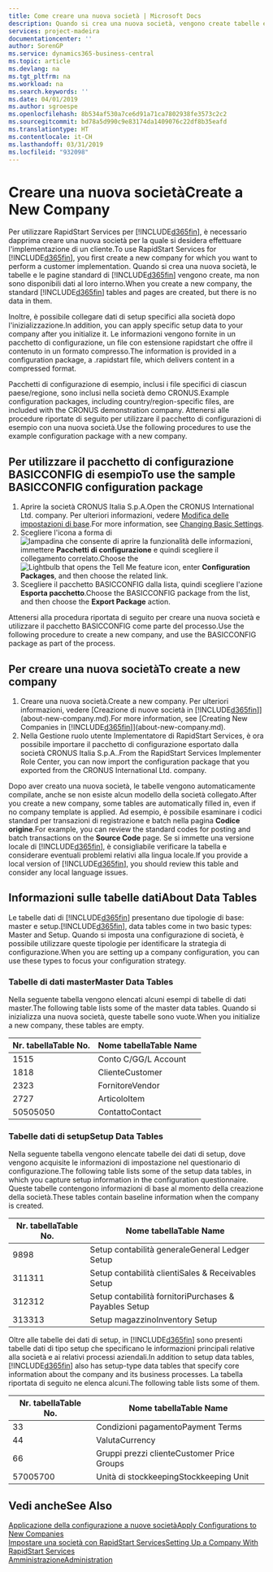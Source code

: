 ```yaml
---
title: Come creare una nuova società | Microsoft Docs
description: Quando si crea una nuova società, vengono create tabelle e pagine di RapidStart Services che non contengono dati.
services: project-madeira
documentationcenter: ''
author: SorenGP
ms.service: dynamics365-business-central
ms.topic: article
ms.devlang: na
ms.tgt_pltfrm: na
ms.workload: na
ms.search.keywords: ''
ms.date: 04/01/2019
ms.author: sgroespe
ms.openlocfilehash: 8b534af530a7ce6d91a71ca7802938fe3573c2c2
ms.sourcegitcommit: bd78a5d990c9e83174da1409076c22df8b35eafd
ms.translationtype: HT
ms.contentlocale: it-CH
ms.lasthandoff: 03/31/2019
ms.locfileid: "932098"
---
```

# <a name="create-a-new-company"></a><span data-ttu-id="f9f48-103">Creare una nuova società</span><span class="sxs-lookup"><span data-stu-id="f9f48-103">Create a New Company</span></span>
<span data-ttu-id="f9f48-104">Per utilizzare RapidStart Services per [!INCLUDE[d365fin](includes/d365fin_md.md)], è necessario dapprima creare una nuova società per la quale si desidera effettuare l'implementazione di un cliente.</span><span class="sxs-lookup"><span data-stu-id="f9f48-104">To use RapidStart Services for [!INCLUDE[d365fin](includes/d365fin_md.md)], you first create a new company for which you want to perform a customer implementation.</span></span> <span data-ttu-id="f9f48-105">Quando si crea una nuova società, le tabelle e le pagine standard di [!INCLUDE[d365fin](includes/d365fin_md.md)] vengono create, ma non sono disponibili dati al loro interno.</span><span class="sxs-lookup"><span data-stu-id="f9f48-105">When you create a new company, the standard [!INCLUDE[d365fin](includes/d365fin_md.md)] tables and pages are created, but there is no data in them.</span></span>

<span data-ttu-id="f9f48-106">Inoltre, è possibile collegare dati di setup specifici alla società dopo l'inizializzazione.</span><span class="sxs-lookup"><span data-stu-id="f9f48-106">In addition, you can apply specific setup data to your company after you initialize it.</span></span> <span data-ttu-id="f9f48-107">Le informazioni vengono fornite in un pacchetto di configurazione, un file con estensione rapidstart che offre il contenuto in un formato compresso.</span><span class="sxs-lookup"><span data-stu-id="f9f48-107">The information is provided in a configuration package, a .rapidstart file, which delivers content in a compressed format.</span></span>  

<span data-ttu-id="f9f48-108">Pacchetti di configurazione di esempio, inclusi i file specifici di ciascun paese/regione, sono inclusi nella società demo CRONUS.</span><span class="sxs-lookup"><span data-stu-id="f9f48-108">Example configuration packages, including country/region-specific files, are included with the CRONUS demonstration company.</span></span> <span data-ttu-id="f9f48-109">Attenersi alle procedure riportate di seguito per utilizzare il pacchetto di configurazioni di esempio con una nuova società.</span><span class="sxs-lookup"><span data-stu-id="f9f48-109">Use the following procedures to use the example configuration package with a new company.</span></span>  

## <a name="to-use-the-sample-basicconfig-configuration-package"></a><span data-ttu-id="f9f48-110">Per utilizzare il pacchetto di configurazione BASICCONFIG di esempio</span><span class="sxs-lookup"><span data-stu-id="f9f48-110">To use the sample BASICCONFIG configuration package</span></span>  
1. <span data-ttu-id="f9f48-111">Aprire la società CRONUS Italia S.p.A.</span><span class="sxs-lookup"><span data-stu-id="f9f48-111">Open the CRONUS International Ltd. company.</span></span> <span data-ttu-id="f9f48-112">Per ulteriori informazioni, vedere [Modifica delle impostazioni di base](ui-change-basic-settings.md).</span><span class="sxs-lookup"><span data-stu-id="f9f48-112">For more information, see [Changing Basic Settings](ui-change-basic-settings.md).</span></span>
2. <span data-ttu-id="f9f48-113">Scegliere l'icona a forma di ![lampadina che consente di aprire la funzionalità delle informazioni](media/ui-search/search_small.png "Informazioni sull'operazione che si desidera eseguire"), immettere **Pacchetti di configurazione** e quindi scegliere il collegamento correlato.</span><span class="sxs-lookup"><span data-stu-id="f9f48-113">Choose the ![Lightbulb that opens the Tell Me feature](media/ui-search/search_small.png "Tell me what you want to do") icon, enter **Configuration Packages**, and then choose the related link.</span></span>  
3. <span data-ttu-id="f9f48-114">Scegliere il pacchetto BASICCONFIG dalla lista, quindi scegliere l'azione **Esporta pacchetto**.</span><span class="sxs-lookup"><span data-stu-id="f9f48-114">Choose the BASICCONFIG package from the list, and then choose the **Export Package** action.</span></span>  

<span data-ttu-id="f9f48-115">Attenersi alla procedura riportata di seguito per creare una nuova società e utilizzare il pacchetto BASICCONFIG come parte del processo.</span><span class="sxs-lookup"><span data-stu-id="f9f48-115">Use the following procedure to create a new company, and use the BASICCONFIG package as part of the process.</span></span>  

## <a name="to-create-a-new-company"></a><span data-ttu-id="f9f48-116">Per creare una nuova società</span><span class="sxs-lookup"><span data-stu-id="f9f48-116">To create a new company</span></span>  
1. <span data-ttu-id="f9f48-117">Creare una nuova società.</span><span class="sxs-lookup"><span data-stu-id="f9f48-117">Create a new company.</span></span> <span data-ttu-id="f9f48-118">Per ulteriori informazioni, vedere [Creazione di nuove società in [!INCLUDE[d365fin](includes/d365fin_md.md)]](about-new-company.md).</span><span class="sxs-lookup"><span data-stu-id="f9f48-118">For more information, see [Creating New Companies in [!INCLUDE[d365fin](includes/d365fin_md.md)]](about-new-company.md).</span></span>
2. <span data-ttu-id="f9f48-119">Nella Gestione ruolo utente Implementatore di RapidStart Services, è ora possibile importare il pacchetto di configurazione esportato dalla società CRONUS Italia S.p.A..</span><span class="sxs-lookup"><span data-stu-id="f9f48-119">From the RapidStart Services Implementer Role Center, you can now import the configuration package that you exported from the CRONUS International Ltd. company.</span></span>

<span data-ttu-id="f9f48-120">Dopo aver creato una nuova società, le tabelle vengono automaticamente compilate, anche se non esiste alcun modello della società collegato.</span><span class="sxs-lookup"><span data-stu-id="f9f48-120">After you create a new company, some tables are automatically filled in, even if no company template is applied.</span></span> <span data-ttu-id="f9f48-121">Ad esempio, è possibile esaminare i codici standard per transazioni di registrazione e batch nella pagina **Codice origine**.</span><span class="sxs-lookup"><span data-stu-id="f9f48-121">For example, you can review the standard codes for posting and batch transactions on the **Source Code** page.</span></span> <span data-ttu-id="f9f48-122">Se si immette una versione locale di [!INCLUDE[d365fin](includes/d365fin_md.md)], è consigliabile verificare la tabella e considerare eventuali problemi relativi alla lingua locale.</span><span class="sxs-lookup"><span data-stu-id="f9f48-122">If you provide a local version of [!INCLUDE[d365fin](includes/d365fin_md.md)], you should review this table and consider any local language issues.</span></span>

## <a name="about-data-tables"></a><span data-ttu-id="f9f48-123">Informazioni sulle tabelle dati</span><span class="sxs-lookup"><span data-stu-id="f9f48-123">About Data Tables</span></span>
<span data-ttu-id="f9f48-124">Le tabelle dati di [!INCLUDE[d365fin](includes/d365fin_md.md)] presentano due tipologie di base: master e setup.</span><span class="sxs-lookup"><span data-stu-id="f9f48-124">[!INCLUDE[d365fin](includes/d365fin_md.md)], data tables come in two basic types: Master and Setup.</span></span> <span data-ttu-id="f9f48-125">Quando si imposta una configurazione di società, è possibile utilizzare queste tipologie per identificare la strategia di configurazione.</span><span class="sxs-lookup"><span data-stu-id="f9f48-125">When you are setting up a company configuration, you can use these types to focus your configuration strategy.</span></span>  

### <a name="master-data-tables"></a><span data-ttu-id="f9f48-126">Tabelle di dati master</span><span class="sxs-lookup"><span data-stu-id="f9f48-126">Master Data Tables</span></span>  
<span data-ttu-id="f9f48-127">Nella seguente tabella vengono elencati alcuni esempi di tabelle di dati master.</span><span class="sxs-lookup"><span data-stu-id="f9f48-127">The following table lists some of the master data tables.</span></span> <span data-ttu-id="f9f48-128">Quando si inizializza una nuova società, queste tabelle sono vuote.</span><span class="sxs-lookup"><span data-stu-id="f9f48-128">When you initialize a new company, these tables are empty.</span></span>  

|<span data-ttu-id="f9f48-129">Nr. tabella</span><span class="sxs-lookup"><span data-stu-id="f9f48-129">Table No.</span></span>|<span data-ttu-id="f9f48-130">Nome tabella</span><span class="sxs-lookup"><span data-stu-id="f9f48-130">Table Name</span></span>|  
|-------------------|--------------------|  
|<span data-ttu-id="f9f48-131">15</span><span class="sxs-lookup"><span data-stu-id="f9f48-131">15</span></span>|<span data-ttu-id="f9f48-132">Conto C/G</span><span class="sxs-lookup"><span data-stu-id="f9f48-132">G/L Account</span></span>|  
|<span data-ttu-id="f9f48-133">18</span><span class="sxs-lookup"><span data-stu-id="f9f48-133">18</span></span>|<span data-ttu-id="f9f48-134">Cliente</span><span class="sxs-lookup"><span data-stu-id="f9f48-134">Customer</span></span>|  
|<span data-ttu-id="f9f48-135">23</span><span class="sxs-lookup"><span data-stu-id="f9f48-135">23</span></span>|<span data-ttu-id="f9f48-136">Fornitore</span><span class="sxs-lookup"><span data-stu-id="f9f48-136">Vendor</span></span>|  
|<span data-ttu-id="f9f48-137">27</span><span class="sxs-lookup"><span data-stu-id="f9f48-137">27</span></span>|<span data-ttu-id="f9f48-138">Articolo</span><span class="sxs-lookup"><span data-stu-id="f9f48-138">Item</span></span>|  
|<span data-ttu-id="f9f48-139">5050</span><span class="sxs-lookup"><span data-stu-id="f9f48-139">5050</span></span>|<span data-ttu-id="f9f48-140">Contatto</span><span class="sxs-lookup"><span data-stu-id="f9f48-140">Contact</span></span>|  

### <a name="setup-data-tables"></a><span data-ttu-id="f9f48-141">Tabelle dati di setup</span><span class="sxs-lookup"><span data-stu-id="f9f48-141">Setup Data Tables</span></span>  
<span data-ttu-id="f9f48-142">Nella seguente tabella vengono elencate tabelle dei dati di setup, dove vengono acquisite le informazioni di impostazione nel questionario di configurazione.</span><span class="sxs-lookup"><span data-stu-id="f9f48-142">The following table lists some of the setup data tables, in which you capture setup information in the configuration questionnaire.</span></span> <span data-ttu-id="f9f48-143">Queste tabelle contengono informazioni di base al momento della creazione della società.</span><span class="sxs-lookup"><span data-stu-id="f9f48-143">These tables contain baseline information when the company is created.</span></span>  

|<span data-ttu-id="f9f48-144">Nr. tabella</span><span class="sxs-lookup"><span data-stu-id="f9f48-144">Table No.</span></span>|<span data-ttu-id="f9f48-145">Nome tabella</span><span class="sxs-lookup"><span data-stu-id="f9f48-145">Table Name</span></span>|  
|-------------------|--------------------|  
|<span data-ttu-id="f9f48-146">98</span><span class="sxs-lookup"><span data-stu-id="f9f48-146">98</span></span>|<span data-ttu-id="f9f48-147">Setup contabilità generale</span><span class="sxs-lookup"><span data-stu-id="f9f48-147">General Ledger Setup</span></span>|  
|<span data-ttu-id="f9f48-148">311</span><span class="sxs-lookup"><span data-stu-id="f9f48-148">311</span></span>|<span data-ttu-id="f9f48-149">Setup contabilità clienti</span><span class="sxs-lookup"><span data-stu-id="f9f48-149">Sales & Receivables Setup</span></span>|  
|<span data-ttu-id="f9f48-150">312</span><span class="sxs-lookup"><span data-stu-id="f9f48-150">312</span></span>|<span data-ttu-id="f9f48-151">Setup contabilità fornitori</span><span class="sxs-lookup"><span data-stu-id="f9f48-151">Purchases & Payables Setup</span></span>|  
|<span data-ttu-id="f9f48-152">313</span><span class="sxs-lookup"><span data-stu-id="f9f48-152">313</span></span>|<span data-ttu-id="f9f48-153">Setup magazzino</span><span class="sxs-lookup"><span data-stu-id="f9f48-153">Inventory Setup</span></span>|  

<span data-ttu-id="f9f48-154">Oltre alle tabelle dei dati di setup, in [!INCLUDE[d365fin](includes/d365fin_md.md)] sono presenti tabelle dati di tipo setup che specificano le informazioni principali relative alla società e ai relativi processi aziendali.</span><span class="sxs-lookup"><span data-stu-id="f9f48-154">In addition to setup data tables, [!INCLUDE[d365fin](includes/d365fin_md.md)] also has setup-type data tables that specify core information about the company and its business processes.</span></span> <span data-ttu-id="f9f48-155">La tabella riportata di seguito ne elenca alcuni.</span><span class="sxs-lookup"><span data-stu-id="f9f48-155">The following table lists some of them.</span></span>  

|<span data-ttu-id="f9f48-156">Nr. tabella</span><span class="sxs-lookup"><span data-stu-id="f9f48-156">Table No.</span></span>|<span data-ttu-id="f9f48-157">Nome tabella</span><span class="sxs-lookup"><span data-stu-id="f9f48-157">Table Name</span></span>|  
|-------------------|--------------------|  
|<span data-ttu-id="f9f48-158">3</span><span class="sxs-lookup"><span data-stu-id="f9f48-158">3</span></span>|<span data-ttu-id="f9f48-159">Condizioni pagamento</span><span class="sxs-lookup"><span data-stu-id="f9f48-159">Payment Terms</span></span>|  
|<span data-ttu-id="f9f48-160">4</span><span class="sxs-lookup"><span data-stu-id="f9f48-160">4</span></span>|<span data-ttu-id="f9f48-161">Valuta</span><span class="sxs-lookup"><span data-stu-id="f9f48-161">Currency</span></span>|  
|<span data-ttu-id="f9f48-162">6</span><span class="sxs-lookup"><span data-stu-id="f9f48-162">6</span></span>|<span data-ttu-id="f9f48-163">Gruppi prezzi cliente</span><span class="sxs-lookup"><span data-stu-id="f9f48-163">Customer Price Groups</span></span>|  
|<span data-ttu-id="f9f48-164">5700</span><span class="sxs-lookup"><span data-stu-id="f9f48-164">5700</span></span>|<span data-ttu-id="f9f48-165">Unità di stockkeeping</span><span class="sxs-lookup"><span data-stu-id="f9f48-165">Stockkeeping Unit</span></span>|

  

## <a name="see-also"></a><span data-ttu-id="f9f48-166">Vedi anche</span><span class="sxs-lookup"><span data-stu-id="f9f48-166">See Also</span></span>  
[<span data-ttu-id="f9f48-167">Applicazione della configurazione a nuove società</span><span class="sxs-lookup"><span data-stu-id="f9f48-167">Apply Configurations to New Companies</span></span>](admin-apply-configuration-to-new-companies.md)  
[<span data-ttu-id="f9f48-168">Impostare una società con RapidStart Services</span><span class="sxs-lookup"><span data-stu-id="f9f48-168">Setting Up a Company With RapidStart Services</span></span>](admin-set-up-a-company-with-rapidstart.md)  
[<span data-ttu-id="f9f48-169">Amministrazione</span><span class="sxs-lookup"><span data-stu-id="f9f48-169">Administration</span></span>](admin-setup-and-administration.md)
